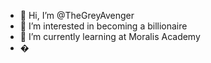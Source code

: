- 👋 Hi, I’m @TheGreyAvenger
- 👀 I’m interested in becoming a billionaire
- 🌱 I’m currently learning at Moralis Academy
- �

<!---
TheGreyAvenger/TheGreyAvenger is a ✨ special ✨ repository because its `README.md` (this file) appears on your GitHub profile.
You can click the Preview link to take a look at your changes.
--->
